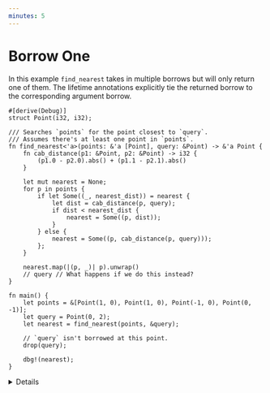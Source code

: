 ```yaml
---
minutes: 5
---
```


# Borrow One

In this example `find_nearest` takes in multiple borrows but will only return
one of them. The lifetime annotations explicitly tie the returned borrow to the
corresponding argument borrow.

```rust,editable
#[derive(Debug)]
struct Point(i32, i32);

/// Searches `points` for the point closest to `query`.
/// Assumes there's at least one point in `points`.
fn find_nearest<'a>(points: &'a [Point], query: &Point) -> &'a Point {
    fn cab_distance(p1: &Point, p2: &Point) -> i32 {
        (p1.0 - p2.0).abs() + (p1.1 - p2.1).abs()
    }

    let mut nearest = None;
    for p in points {
        if let Some((_, nearest_dist)) = nearest {
            let dist = cab_distance(p, query);
            if dist < nearest_dist {
                nearest = Some((p, dist));
            }
        } else {
            nearest = Some((p, cab_distance(p, query)));
        };
    }

    nearest.map(|(p, _)| p).unwrap()
    // query // What happens if we do this instead?
}

fn main() {
    let points = &[Point(1, 0), Point(1, 0), Point(-1, 0), Point(0, -1)];
    let query = Point(0, 2);
    let nearest = find_nearest(points, &query);

    // `query` isn't borrowed at this point.
    drop(query);

    dbg!(nearest);
}
```

<details>

- It may be helpful to collapse the definition of `find_nearest` to put more
  focus on the signature of the function. The actual logic in the function is
  somewhat complex and isn't important for the purpose of borrow analysis.

- When we call `find_nearest` the returned reference doesn't borrow `query`, and
  so we are free to drop it while `nearest` is still active.

- But what happens if we return the wrong borrow? Change the last line of
  `find_nearest` to return `query` instead. Show the compiler error to the
  students.

- The first thing we have to do is add a lifetime annotation to `query`. Show
  students that we can add a second lifetime `'b` to `find_nearest`.

- Show the new error to the students. The borrow checker verifies that the logic
  in the function body actually returns a reference with the correct lifetime,
  enforcing that the function adheres to the contract set by the function's
  signature.

- The "help" note in the error notes that we can add a lifetime bound `'b: 'a`
  to say that `'b` will live at least as long as `'a`, which would then allow us
  to return `query`. On the next slide we'll talk about lifetime variance, which
  is the rule that allows us to return a longer lifetime when a shorter one is
  expected.

</details>
